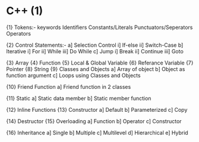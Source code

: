 # C++ (1)

{1} Tokens:-
    keywords
    Identifiers
    Constants/Literals
    Punctuators/Seperators
    Operators

{2} Control Statements:-
    a] Selection Control
         i] If-else
         ii] Switch-Case
    b] Iterative
         i] For
         ii] While
         iii] Do While
    c] Jump
         i] Break
         ii] Continue
         iii] Goto

  {3} Array
  {4} Function
  {5} Local & Global Variable
  {6} Referance Variable
  {7} Pointer
  {8} String
  {9} Classes and Objects
     a] Array of object
     b] Object as function argument
     c] Loops using Classes and Objects

  {10} Friend Function
     a] Friend function in 2 classes

  {11} Static 
     a] Static data member
     b] Static member function

  {12} Inline Functions
  {13} Constructor
     a] Default
     b] Parameterized
     c] Copy

 {14} Destructor
 {15} Overloading
    a] Function
    b] Operator
    c] Constructor

{16} Inheritance
    a] Single
    b] Multiple
    c] Multilevel
    d] Hierarchical
    e] Hybrid
